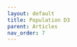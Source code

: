 ```yaml
---
layout: default
title: Population D3
parent: Articles
nav_order: 7
---
```


<style>

svg {
  font: 10px sans-serif;
}

.y.axis path {
  display: none;
}

.y.axis line {
  stroke: #fff;
  stroke-opacity: .2;
  shape-rendering: crispEdges;
}

.y.axis .zero line {
  stroke: #000;
  stroke-opacity: 1;
}

.title {
  font: 300 78px Helvetica Neue;
  fill: #666;
}

.birthyear,
.age {
  text-anchor: middle;
}

.birthyear {
  fill: #fff;
}

rect {
  fill-opacity: .6;
  fill: #e377c2;
}

rect:first-child {
  fill: #1f77b4;
}

</style>
<body>
<script src="//d3js.org/d3.v3.min.js"></script>
<script>

var margin = {top: 20, right: 40, bottom: 30, left: 20},
    width = 960 - margin.left - margin.right,
    height = 500 - margin.top - margin.bottom,
    barWidth = Math.floor(width / 19) - 1;

var x = d3.scale.linear()
    .range([barWidth / 2, width - barWidth / 2]);

var y = d3.scale.linear()
    .range([height, 0]);

var yAxis = d3.svg.axis()
    .scale(y)
    .orient("right")
    .tickSize(-width)
    .tickFormat(function(d) { return Math.round(d / 1e6) + "M"; });

// An SVG element with a bottom-right origin.
var svg = d3.select("body").append("svg")
    .attr("width", width + margin.left + margin.right)
    .attr("height", height + margin.top + margin.bottom)
  .append("g")
    .attr("transform", "translate(" + margin.left + "," + margin.top + ")");

// A sliding container to hold the bars by birthyear.
var birthyears = svg.append("g")
    .attr("class", "birthyears");

// A label for the current year.
var title = svg.append("text")
    .attr("class", "title")
    .attr("dy", ".71em")
    .text(2000);

d3.csv("mysite/assets/data/population.csv", function(error, data) {

  // Convert strings to numbers.
  data.forEach(function(d) {
    d.people = +d.people;
    d.year = +d.year;
    d.age = +d.age;
  });

  // Compute the extent of the data set in age and years.
  var age1 = d3.max(data, function(d) { return d.age; }),
      year0 = d3.min(data, function(d) { return d.year; }),
      year1 = d3.max(data, function(d) { return d.year; }),
      year = year1;

  // Update the scale domains.
  x.domain([year1 - age1, year1]);
  y.domain([0, d3.max(data, function(d) { return d.people; })]);

  // Produce a map from year and birthyear to [male, female].
  data = d3.nest()
      .key(function(d) { return d.year; })
      .key(function(d) { return d.year - d.age; })
      .rollup(function(v) { return v.map(function(d) { return d.people; }); })
      .map(data);

  // Add an axis to show the population values.
  svg.append("g")
      .attr("class", "y axis")
      .attr("transform", "translate(" + width + ",0)")
      .call(yAxis)
    .selectAll("g")
    .filter(function(value) { return !value; })
      .classed("zero", true);

  // Add labeled rects for each birthyear (so that no enter or exit is required).
  var birthyear = birthyears.selectAll(".birthyear")
      .data(d3.range(year0 - age1, year1 + 1, 5))
    .enter().append("g")
      .attr("class", "birthyear")
      .attr("transform", function(birthyear) { return "translate(" + x(birthyear) + ",0)"; });

  birthyear.selectAll("rect")
      .data(function(birthyear) { return data[year][birthyear] || [0, 0]; })
    .enter().append("rect")
      .attr("x", -barWidth / 2)
      .attr("width", barWidth)
      .attr("y", y)
      .attr("height", function(value) { return height - y(value); });

  // Add labels to show birthyear.
  birthyear.append("text")
      .attr("y", height - 4)
      .text(function(birthyear) { return birthyear; });

  // Add labels to show age (separate; not animated).
  svg.selectAll(".age")
      .data(d3.range(0, age1 + 1, 5))
    .enter().append("text")
      .attr("class", "age")
      .attr("x", function(age) { return x(year - age); })
      .attr("y", height + 4)
      .attr("dy", ".71em")
      .text(function(age) { return age; });

  // Allow the arrow keys to change the displayed year.
  window.focus();
  d3.select(window).on("keydown", function() {
    switch (d3.event.keyCode) {
      case 37: year = Math.max(year0, year - 10); break;
      case 39: year = Math.min(year1, year + 10); break;
    }
    update();
  });

  function update() {
    if (!(year in data)) return;
    title.text(year);

    birthyears.transition()
        .duration(750)
        .attr("transform", "translate(" + (x(year1) - x(year)) + ",0)");

    birthyear.selectAll("rect")
        .data(function(birthyear) { return data[year][birthyear] || [0, 0]; })
      .transition()
        .duration(750)
        .attr("y", y)
        .attr("height", function(value) { return height - y(value); });
  }
});

</script>
